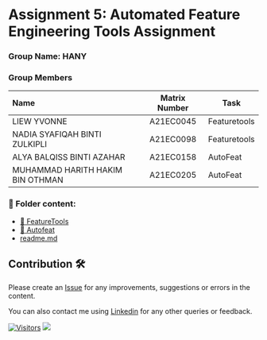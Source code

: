 # Assignment 5: Automated Feature Engineering Tools Assignment
### Group Name: HANY
### Group Members

| Name                                     | Matrix Number | Task |
| :---------------------------------------- | :-------------: | ------------- |
| LIEW YVONNE | A21EC0045 | Featuretools |
| NADIA SYAFIQAH BINTI ZULKIPLI | A21EC0098 | Featuretools |
| ALYA BALQISS BINTI AZAHAR | A21EC0158 | AutoFeat  |
| MUHAMMAD HARITH HAKIM BIN OTHMAN | A21EC0205 | AutoFeat |

### 📂 Folder content:
* [📖 FeatureTools]([./ass5.ipynb](https://colab.research.google.com/drive/1XO-fJwZVbdQyMgKaOj_LbAGV-rduzYQf?usp=sharing))
* [📖 Autofeat](./feature_eng_tool1.ipynb)
* [readme.md](https://github.com/drshahizan/Python_EDA/blob/main/assignment/ass5/hpdp/HANY/readme.md)

## Contribution 🛠️
Please create an [Issue](https://github.com/drshahizan/Python_EDA/issues) for any improvements, suggestions or errors in the content.

You can also contact me using [Linkedin](https://www.linkedin.com/in/drshahizan/) for any other queries or feedback.

[![Visitors](https://api.visitorbadge.io/api/visitors?path=https%3A%2F%2Fgithub.com%2Fdrshahizan&labelColor=%23697689&countColor=%23555555&style=plastic)](https://visitorbadge.io/status?path=https%3A%2F%2Fgithub.com%2Fdrshahizan)
![](https://hit.yhype.me/github/profile?user_id=81284918)

